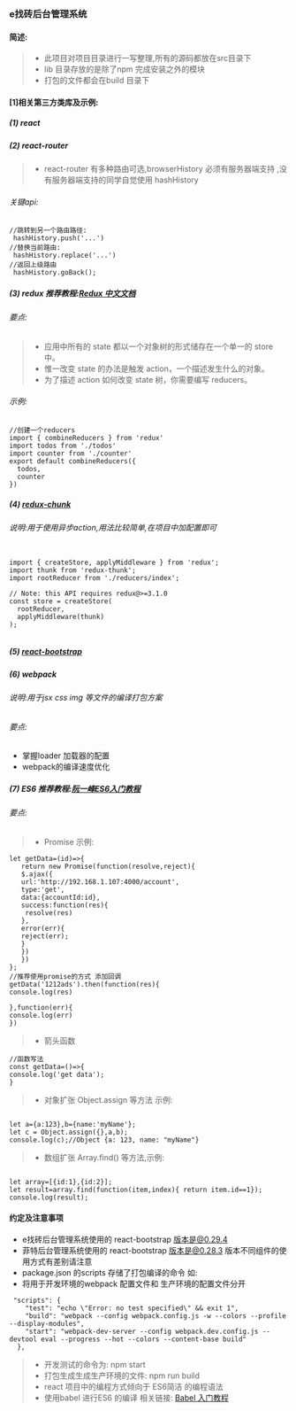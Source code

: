 ### e找砖后台管理系统 
#### 简述:
> * 此项目对项目目录进行一写整理,所有的源码都放在src目录下 
> * lib 目录存放的是除了npm 完成安装之外的模块 
> * 打包的文件都会在build 目录下
#### [1]相关第三方类库及示例:
##### (1) react
##### (2) react-router
> * react-router 有多种路由可选,browserHistory 必须有服务器端支持 ,没有服务器端支持的同学自觉使用 hashHistory
###### 关键api:

```
//跳转到另一个路由路径:
 hashHistory.push('...')
//替换当前路由:
 hashHistory.replace('...')
//返回上级路由
 hashHistory.goBack();
```
##### (3) redux 推荐教程:[Redux 中文文档](http://cn.redux.js.org/index.html)
###### 要点:
> * 应用中所有的 state 都以一个对象树的形式储存在一个单一的 store 中。
> * 惟一改变 state 的办法是触发 action，一个描述发生什么的对象。
> * 为了描述 action 如何改变 state 树，你需要编写 reducers。
###### 示例:

```
//创建一个reducers 
import { combineReducers } from 'redux'
import todos from './todos'
import counter from './counter'
export default combineReducers({
  todos,
  counter
})
```

##### (4)  [redux-chunk](https://github.com/gaearon/redux-thunk)

###### 说明:用于使用异步action,用法比较简单,在项目中加配置即可
          
 ```
 
 import { createStore, applyMiddleware } from 'redux';
 import thunk from 'redux-thunk';
 import rootReducer from './reducers/index';
 
 // Note: this API requires redux@>=3.1.0
 const store = createStore(
   rootReducer,
   applyMiddleware(thunk)
 );
 
 
 ```
          
##### (5) [react-bootstrap](http://react-bootstrap.github.io/)
##### (6) webpack
###### 说明:用于jsx css img 等文件的编译打包方案
###### 要点:

- 掌握loader 加载器的配置  
- webpack的编译速度优化 
##### (7) ES6 推荐教程:[阮一峰ES6入门教程](http://es6.ruanyifeng.com/)
###### 要点:
> * Promise 示例:

```
let getData=(id)=>{
   return new Promise(function(resolve,reject){
   $.ajax({
   url:'http://192.168.1.107:4000/account',
   type:'get',
   data:{accountId:id},
   success:function(res){
    resolve(res)
   },
   error(err){
   reject(err);
   }
   }) 
   })
};
//推荐使用promise的方式 添加回调
getData('1212ads').then(function(res){
console.log(res)

},function(err){
console.log(err)
})

```

> * 箭头函数 

```
//函数写法 
const getData=()=>{
console.log('get data');
}

```

> * 对象扩张 Object.assign 等方法 示例:


```

let a={a:123},b={name:'myName'}; 
let c = Object.assign({},a,b);
console.log(c);//Object {a: 123, name: "myName"}

```

> * 数组扩张  Array.find() 等方法,示例:

```

let array=[{id:1},{id:2}];
let result=array.find(function(item,index){ return item.id==1});
console.log(result);

```
#### 约定及注意事项
- e找砖后台管理系统使用的 react-bootstrap 版本是@0.29.4
- 菲特后台管理系统使用的 react-bootstrap 版本是@0.28.3 版本不同组件的使用方式有差别请注意
- package.json 的scripts 存储了打包编译的命令 如:
- 将用于开发环境的webpack 配置文件和 生产环境的配置文件分开

```
 "scripts": {
    "test": "echo \"Error: no test specified\" && exit 1",
    "build": "webpack --config webpack.config.js -w --colors --profile --display-modules",
    "start": "webpack-dev-server --config webpack.dev.config.js --devtool eval --progress --hot --colors --content-base build"
  },

```
> *  开发测试的命令为: npm start
> *  打包生成生成生产环境的文件: npm run build
> * react 项目中的编程方式倾向于 ES6简洁 的编程语法
> * 使用babel 进行ES6 的编译 相关链接: [Babel 入门教程](http://www.ruanyifeng.com/blog/2016/01/babel.html)
